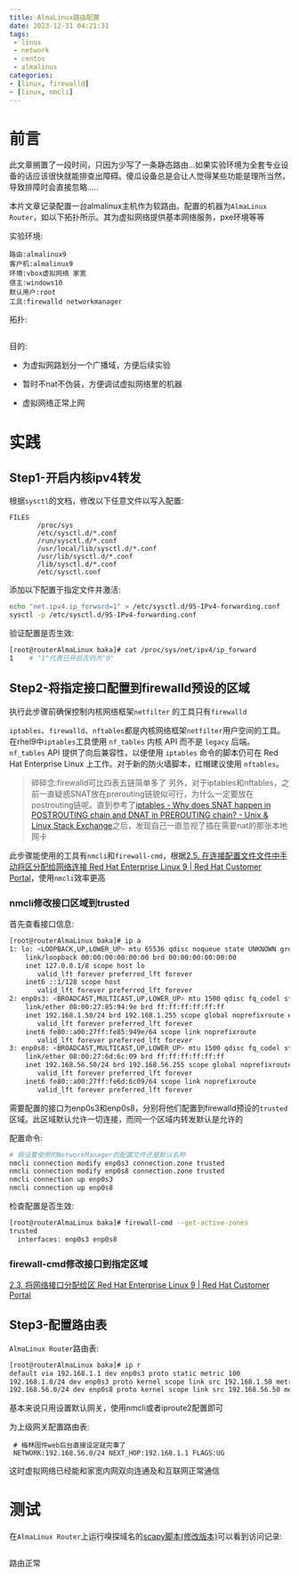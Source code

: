 ```yaml
---
title: AlmaLinux路由配置
date: 2023-12-31 04:21:31
tags:
 - linux
 - network
 - centos
 - almalinux
categories:
- [linux, firewalld]
- [linux, nmcli]
---
```


# 前言

此文章搁置了一段时间，只因为少写了一条静态路由...如果实验环境为全套专业设备的话应该很快就能排查出障碍。傻瓜设备总是会让人觉得某些功能是理所当然，导致排障时会直接忽略.....

本片文章记录配置一台almalinux主机作为软路由。配置的机器为`AlmaLinux Router`，如以下拓扑所示。其为虚拟网络提供基本网络服务，pxe环境等等

实验环境:

```
路由:almalinux9
客户机:almalinux9
环境:vbox虚拟网络 家宽
宿主:windows10
默认用户:root
工具:firewalld networkmanager
```

拓扑:

<img title="" src="https://dlink.host/1drv/aHR0cHM6Ly8xZHJ2Lm1zL2kvcyFBckVNT01Ec2ZXcEdnUWdDdHU4Tm9RMTNmWFJYP2U9U0hzR25G.png" alt="">

目的:

- 为虚拟网路划分一个广播域，方便后续实验

- 暂时不nat不伪装，方便调试虚拟网络里的机器

- 虚拟网络正常上网

# 实践

## Step1-开启内核ipv4转发

根据`sysctl`的文档，修改以下任意文件以写入配置:

```
FILES
       /proc/sys
       /etc/sysctl.d/*.conf
       /run/sysctl.d/*.conf
       /usr/local/lib/sysctl.d/*.conf
       /usr/lib/sysctl.d/*.conf
       /lib/sysctl.d/*.conf
       /etc/sysctl.conf
```

添加以下配置于指定文件并激活:

```bash
echo "net.ipv4.ip_forward=1" > /etc/sysctl.d/95-IPv4-forwarding.conf
sysctl -p /etc/sysctl.d/95-IPv4-forwarding.conf
```

验证配置是否生效:

```bash
[root@routerAlmaLinux baka]# cat /proc/sys/net/ipv4/ip_forward
1    # "1"代表已开启否则为"0"
```

## Step2-将指定接口配置到firewalld预设的区域

执行此步骤前确保控制内核网络框架`netfilter` 的工具只有`firewalld`

 `iptables`、`firewalld`、`nftables`都是内核网络框架`netfilter`用户空间的工具。 
在rhel9中`iptables`工具使用 `nf_tables` 内核 API 而不是 `legacy` 后端。`nf_tables` API 提供了向后兼容性，以便使用 `iptables` 命令的脚本仍可在 Red Hat Enterprise Linux 上工作。对于新的防火墙脚本，红帽建议使用 `nftables`。

> 碎碎念:firewalld可比四表五链简单多了 
> 另外，对于iptables和nftables，之前一直疑惑SNAT放在prerouting链貌似可行，为什么一定要放在postrouting链呢。直到参考了[iptables - Why does SNAT happen in POSTROUTING chain and DNAT in PREROUTING chain? - Unix &amp; Linux Stack Exchange](https://unix.stackexchange.com/questions/280114/why-does-snat-happen-in-postrouting-chain-and-dnat-in-prerouting-chain)之后，发现自己一直忽视了插在需要nat的那张本地网卡

此步骤能使用的工具有`nmcli`和`firewall-cmd`，根据[2.5. 在连接配置文件文件中手动将区分配给网络连接 Red Hat Enterprise Linux 9 | Red Hat Customer Portal](https://access.redhat.com/documentation/zh-cn/red_hat_enterprise_linux/9/html/configuring_firewalls_and_packet_filters/manually-assigning-a-zone-to-a-network-connection-in-a-connection-profile-file_working-with-firewalld-zones)，使用`nmcli`效率更高

### nmcli修改接口区域到trusted

首先查看接口信息:

```bash
[root@routerAlmaLinux baka]# ip a
1: lo: <LOOPBACK,UP,LOWER_UP> mtu 65536 qdisc noqueue state UNKNOWN group default qlen 1000
    link/loopback 00:00:00:00:00:00 brd 00:00:00:00:00:00
    inet 127.0.0.1/8 scope host lo
       valid_lft forever preferred_lft forever
    inet6 ::1/128 scope host
       valid_lft forever preferred_lft forever
2: enp0s3: <BROADCAST,MULTICAST,UP,LOWER_UP> mtu 1500 qdisc fq_codel state UP group default qlen 1000
    link/ether 08:00:27:85:94:9e brd ff:ff:ff:ff:ff:ff
    inet 192.168.1.50/24 brd 192.168.1.255 scope global noprefixroute enp0s3
       valid_lft forever preferred_lft forever
    inet6 fe80::a00:27ff:fe85:949e/64 scope link noprefixroute
       valid_lft forever preferred_lft forever
3: enp0s8: <BROADCAST,MULTICAST,UP,LOWER_UP> mtu 1500 qdisc fq_codel state UP group default qlen 1000
    link/ether 08:00:27:6d:6c:09 brd ff:ff:ff:ff:ff:ff
    inet 192.168.56.50/24 brd 192.168.56.255 scope global noprefixroute enp0s8
       valid_lft forever preferred_lft forever
    inet6 fe80::a00:27ff:fe6d:6c09/64 scope link noprefixroute
       valid_lft forever preferred_lft forever
```

需要配置的接口为enp0s3和enp0s8，分别将他们配置到firewalld预设的`trusted`区域。此区域默认允许一切连接，而同一个区域内转发默认是允许的

配置命令:

```bash
# 假设要使用的NetworkManager的配置文件还是默认名称
nmcli connection modify enp0s3 connection.zone trusted
nmcli connection modify enp0s8 connection.zone trusted
nmcli connection up enp0s3
nmcli connection up enp0s8
```

检查配置是否生效:

```bash
[root@routerAlmaLinux baka]# firewall-cmd --get-active-zones
trusted
  interfaces: enp0s3 enp0s8
```

### firewall-cmd修改接口到指定区域

[2.3. 将网络接口分配给区 Red Hat Enterprise Linux 9 | Red Hat Customer Portal](https://access.redhat.com/documentation/zh-cn/red_hat_enterprise_linux/9/html/configuring_firewalls_and_packet_filters/assigning-a-network-interface-to-a-zone_working-with-firewalld-zones)

## Step3-配置路由表

`AlmaLinux Router`路由表:

```bash
[root@routerAlmaLinux baka]# ip r
default via 192.168.1.1 dev enp0s3 proto static metric 100
192.168.1.0/24 dev enp0s3 proto kernel scope link src 192.168.1.50 metric 100
192.168.56.0/24 dev enp0s8 proto kernel scope link src 192.168.56.50 metric 101
```

基本来说只用设置默认网关，使用nmcli或者iproute2配置即可

为上级网关配置路由表:

```
 # 梅林固件web后台直接设定就完事了
 NETWORK:192.168.56.0/24 NEXT_HOP:192.168.1.1 FLAGS:UG 
```

这时虚拟网络已经能和家宽内网双向连通及和互联网正常通信

# 测试

在`AlmaLinux Router`上运行嗅探域名的[scapy脚本(修改版本)](https://7cmb.com/%E5%88%A9%E7%94%A8python%E6%8A%93%E5%8F%96%E5%88%86%E6%9E%90%E6%95%B0%E6%8D%AE%E5%8C%85%E5%B9%B6%E5%AD%98%E5%85%A5mysql/)可以看到访问记录:

<img title="" src="https://dlink.host/1drv/aHR0cHM6Ly8xZHJ2Lm1zL2kvcyFBckVNT01Ec2ZXcEdnUW1KdHd1VFRSVzNvNFN6P2U9eHluVm0y.png" alt="">

 路由正常
